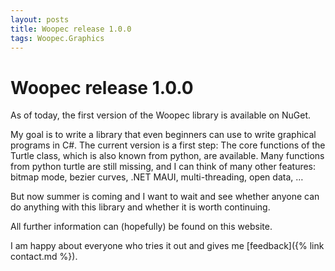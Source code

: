 ```yaml
---
layout: posts
title: Woopec release 1.0.0
tags: Woopec.Graphics
---
```


# Woopec release 1.0.0

As of today, the first version of the Woopec library is available on NuGet.

My goal is to write a library that even beginners can use to write graphical programs in C#. The current version is a first step: The core functions of the Turtle class, which is also known from python, are available. Many functions from python turtle are still missing, and I can think of many other features: bitmap mode, bezier curves, .NET MAUI, multi-threading, open data, …

But now summer is coming and I want to wait and see whether anyone can do anything with this library and whether it is worth continuing.

All further information can (hopefully) be found on this website.

I am happy about everyone who tries it out and gives me [feedback]({% link contact.md %}).

